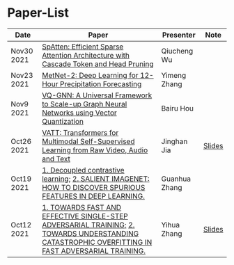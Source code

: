 # Paper-List


| Date       | Paper                                                                                                                    | Presenter   | Note |
| ---------- | ------------------------------------------------------------------------------------------------------------------------ | ----------- | ---- |
| Nov30 2021 | [SpAtten: Efficient Sparse Attention Architecture with Cascade Token and Head Pruning](https://arxiv.org/abs/2012.09852) | Qiucheng Wu |      |
| Nov23 2021 | [MetNet-2: Deep Learning for 12-Hour Precipitation Forecasting](https://arxiv.org/pdf/2111.07470.pdf) | Yimeng Zhang |      |
| Nov9 2021 | [VQ-GNN: A Universal Framework to Scale-up Graph Neural Networks using Vector Quantization](https://arxiv.org/pdf/2110.14363.pdf) | Bairu Hou |      |
| Oct26 2021 | [VATT: Transformers for Multimodal Self-Supervised Learning from Raw Video, Audio and Text](https://arxiv.org/pdf/2104.11178.pdf) | Jinghan Jia |   [Slides](https://www.overleaf.com/project/6176f1d3cfe1a9852e70f661)   |
| Oct19 2021 | [1. Decoupled contrastive learning;](https://arxiv.org/pdf/2110.06848.pdf) [2. SALIENT IMAGENET: HOW TO DISCOVER SPURIOUS FEATURES IN DEEP LEARNING.](https://arxiv.org/pdf/2110.04301.pdf) | Guanhua Zhang |     |
| Oct12 2021 | [1. TOWARDS FAST AND EFFECTIVE SINGLE-STEP ADVERSARIAL TRAINING;](https://openreview.net/pdf?id=fRnRsdc_nR7) [2. TOWARDS UNDERSTANDING CATASTROPHIC OVERFITTING IN FAST ADVERSARIAL TRAINING.](https://openreview.net/pdf?id=lDvJM5XUyrx) | Yihua Zhang |  [Slides](https://www.overleaf.com/read/zmtbpzfnvrcn)   |
